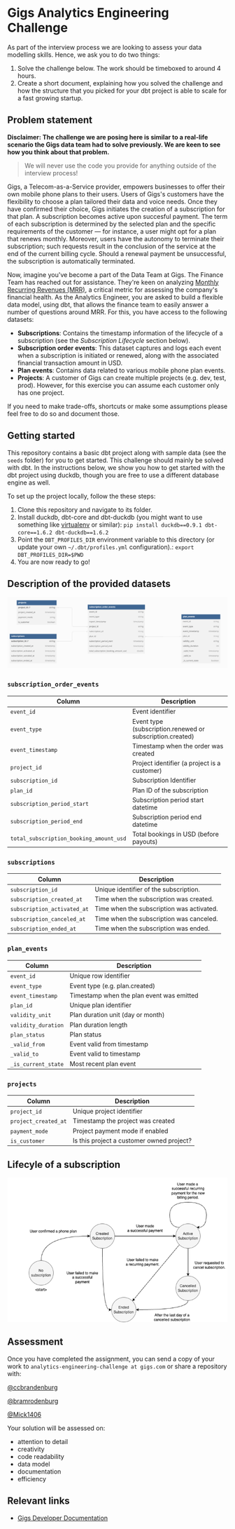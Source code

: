 # Gigs Analytics Engineering Challenge
As part of the interview process we are looking to assess your data modelling skills. Hence, we ask you to do two things:
1. Solve the challenge below. The work should be timeboxed to around 4 hours.
2. Create a short document, explaining how you solved the challenge and how the structure that you picked for your dbt project is able to scale for a fast growing startup.

## Problem statement
**Disclaimer: The challenge we are posing here is similar to a real-life scenario the Gigs data team had to solve previously. We are keen to see how you think about that problem.**
> We will never use the code you provide for anything outside of the interview process!

Gigs, a Telecom-as-a-Service provider, empowers businesses to offer their own mobile phone plans to their users. Users of Gigs's customers have the flexibility to choose a plan tailored their data and voice needs. Once they have confirmed their choice, Gigs initiates the creation of a subscription for that plan. A subscription becomes active upon succesful payment. The term of each subscription is determined by the selected plan and the specific requirements of the customer — for instance, a user might opt for a plan that renews monthly. Moreover, users have the autonomy to terminate their subscription; such requests result in the conclusion of the service at the end of the current billing cycle. Should a renewal payment be unsuccessful, the subscription is automatically terminated.

Now, imagine you've become a part of the Data Team at Gigs. The Finance Team has reached out for assistance. They're keen on analyzing [Monthly Recurring Revenues (MRR)](https://en.wikipedia.org/wiki/Revenue_stream#Recurring_revenue), a critical metric for assessing the company's financial health. As the Analytics Engineer, you are asked to build a flexible data model, using dbt, that allows the finance team to easily answer a number of questions around MRR. For this, you have access to the following datasets:

- **Subscriptions**: Contains the timestamp information of the lifecycle of a subscription (see the *Subscription Lifecycle* section below).
- **Subscription order events**: This dataset captures and logs each event when a subscription is initiated or renewed, along with the associated financial transaction amount in USD.
- **Plan events**: Contains data related to various mobile phone plan events.
- **Projects**: A customer of Gigs can create multiple projects (e.g. dev, test, prod). However, for this exercise you can assume each customer only has one project.

If you need to make trade-offs, shortcuts or make some assumptions please feel free to do so and document those. 


## Getting started
This repository contains a basic dbt project along with sample data (see the `seeds` folder) for you to get started. This challenge should
mainly be solved with dbt. In the instructions below, we show you how to get started with the dbt project using duckdb, though you
are free to use a different database engine as well.

To set up the project locally, follow the these steps:
1. Clone this repository and navigate to its folder.
2. Install duckdb, dbt-core and dbt-duckdb (you might want to use something like [virtualenv](https://virtualenv.pypa.io/en/latest/) or similar):
   `pip install duckdb==0.9.1 dbt-core==1.6.2 dbt-duckdb==1.6.2`
3. Point the `DBT_PROFILES_DIR` environment variable to this directory (or update your own `~/.dbt/profiles.yml` configuration).:
   `export DBT_PROFILES_DIR=$PWD`
4. You are now ready to go!

## Description of the provided datasets
![Overview of datasets.](datasets.png)

### `subscription_order_events`

| Column                              | Description                                            |
|-------------------------------------|--------------------------------------------------------|
| `event_id`                          | Event identifier                                       |
| `event_type`                        | Event type (subscription.renewed or subscription.created)|
| `event_timestamp`                   | Timestamp when the order was created                   |
| `project_id`                        | Project identifier (a project is a customer)           |
| `subscription_id`                   | Subscription Identifier                                |
| `plan_id`                           | Plan ID of the subscription                            |
| `subscription_period_start`         | Subscription period start datetime                     |
| `subscription_period_end`           | Subscription period end datetime                       |
| `total_subscription_booking_amount_usd` | Total bookings in USD (before payouts)              |

### `subscriptions`

| Column                        | Description                                     |
|-------------------------------|-------------------------------------------------|
| `subscription_id`             | Unique identifier of the subscription.         |
| `subscription_created_at`     | Time when the subscription was created.        |
| `subscription_activated_at`   | Time when the subscription was activated.      |
| `subscription_canceled_at`    | Time when the subscription was canceled.       |
| `subscription_ended_at`       | Time when the subscription was ended.          |

### `plan_events`

| Column                | Description                                       |
|-----------------------|---------------------------------------------------|
| `event_id`            | Unique row identifier                             |
| `event_type`          | Event type (e.g. plan.created)                    |
| `event_timestamp`     | Timestamp when the plan event was emitted         |
| `plan_id`             | Unique plan identifier                            |
| `validity_unit`       | Plan duration unit (day or month)                 |
| `validity_duration`   | Plan duration length                              |
| `plan_status`         | Plan status                                       |
| `_valid_from`         | Event valid from timestamp                        |
| `_valid_to`           | Event valid to timestamp                          |
| `_is_current_state`   | Most recent plan event                            |

### `projects`

| Column                  | Description                                          |
|-------------------------|------------------------------------------------------|
| `project_id`            | Unique project identifier                            |
| `project_created_at`    | Timestamp the project was created                    |
| `payment_mode`          | Project payment mode if enabled                      |
| `is_customer`           | Is this project a customer owned project?            |

## Lifecyle of a subscription
![Lifecyle of a subscription.](subscription-lifecycle.png)

## Assessment
Once you have completed the assignment, you can send a copy of your work to `analytics-engineering-challenge at gigs.com` or share a repository with:

[@ccbrandenburg](https://www.github.com/ccbrandenburg)

[@bramrodenburg](https://www.github.com/bramrodenburg)

[@Mick1406](https://www.github.com/Mick1406)


Your solution will be assessed on:
- attention to detail
- creativity
- code readability
- data model
- documentation
- efficiency

## Relevant links

- [Gigs Developer Documentation](https://developers.gigs.com/)
